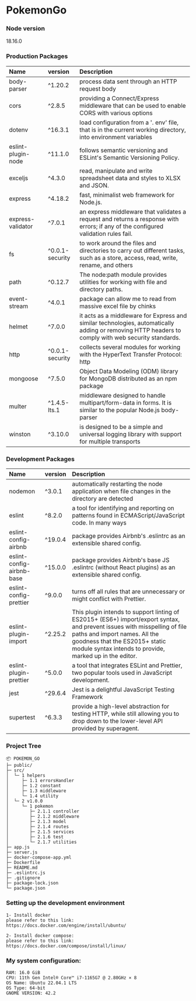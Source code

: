 # PokemonGo

### Node version

18.16.0

### Production Packages

| Name               | version         | Description                                                                                                                                        |
| :----------------- | :-------------- | :------------------------------------------------------------------------------------------------------------------------------------------------- |
| body-parser        | ^1.20.2         | process data sent through an HTTP request body                                                                                                     |
| cors               | ^2.8.5          | providing a Connect/Express middleware that can be used to enable CORS with various options                                                        |
| dotenv             | ^16.3.1         | load configuration from a '. env' file, that is in the current working directory, into environment variables                                       |
| eslint-plugin-node | ^11.1.0         | follows semantic versioning and ESLint's Semantic Versioning Policy.                                                                               |
| exceljs            | ^4.3.0          | read, manipulate and write spreadsheet data and styles to XLSX and JSON.                                                                           |
| express            | ^4.18.2         | fast, minimalist web framework for Node.js.                                                                                                        |
| express-validator  | ^7.0.1          | an express middleware that validates a request and returns a response with errors; if any of the configured validation rules fail.                 |
| fs                 | ^0.0.1-security | to work around the files and directories to carry out different tasks, such as a store, access, read, write, rename, and others                    |
| path               | ^0.12.7         | The node:path module provides utilities for working with file and directory paths.                                                                 |
| event-stream       | ^4.0.1          | package can allow me to read from massive excel file by chinks                                                                                     |
| helmet             | ^7.0.0          | it acts as a middleware for Express and similar technologies, automatically adding or removing HTTP headers to comply with web security standards. |
| http               | ^0.0.1-security | collects several modules for working with the HyperText Transfer Protocol: http                                                                    |
| mongoose           | ^7.5.0          | Object Data Modeling (ODM) library for MongoDB distributed as an npm package                                                                       |
| multer             | ^1.4.5-lts.1    | middleware designed to handle multipart/form-data in forms. It is similar to the popular Node.js body-parser                                       |
| winston            | ^3.10.0         | is designed to be a simple and universal logging library with support for multiple transports                                                      |

### Development Packages

| Name                      | version | Description                                                                                                                                                                                                                                            |
| :------------------------ | :------ | :----------------------------------------------------------------------------------------------------------------------------------------------------------------------------------------------------------------------------------------------------- |
| nodemon                   | ^3.0.1  | automatically restarting the node application when file changes in the directory are detected                                                                                                                                                          |
| eslint                    | ^8.2.0  | a tool for identifying and reporting on patterns found in ECMAScript/JavaScript code. In many ways                                                                                                                                                     |
| eslint-config-airbnb      | ^19.0.4 | package provides Airbnb's .eslintrc as an extensible shared config.                                                                                                                                                                                    |
| eslint-config-airbnb-base | ^15.0.0 | package provides Airbnb's base JS .eslintrc (without React plugins) as an extensible shared config.                                                                                                                                                    |
| eslint-config-prettier    | ^9.0.0  | turns off all rules that are unnecessary or might conflict with Prettier.                                                                                                                                                                              |
| eslint-plugin-import      | ^2.25.2 | This plugin intends to support linting of ES2015+ (ES6+) import/export syntax, and prevent issues with misspelling of file paths and import names. All the goodness that the ES2015+ static module syntax intends to provide, marked up in the editor. |
| eslint-plugin-prettier    | ^5.0.0  | a tool that integrates ESLint and Prettier, two popular tools used in JavaScript development.                                                                                                                                                          |
| jest                      | ^29.6.4 | Jest is a delightful JavaScript Testing Framework                                                                                                                                                                                                      |
| supertest                 | ^6.3.3  | provide a high-level abstraction for testing HTTP, while still allowing you to drop down to the lower-level API provided by superagent.                                                                                                                |

### Project Tree

```
📦 POKEMON_GO
├─ public/
├─ src/
│  └─ 1 helpers
│     ├─ 1.1 errorsHandler
│     ├─ 1.2 constant
│     ├─ 1.3 middleware
│     └─ 1.4 utility
│  └─ 2 v1.0.0
│     └─ 1 pokemon
│        ├─ 2.1.1 controller
│        ├─ 2.1.2 middleware
│        ├─ 2.1.3 model
│        ├─ 2.1.4 routes
│        ├─ 2.1.5 services
│        ├─ 2.1.6 test
│        └─ 2.1.7 utilities
├─ app.js
├─ server.js
├─ docker-compose-app.yml
├─ Dockerfile
├─ README.md
├─ .eslintrc.js
├─ .gitignore
├─ package-lock.json
└─ package.json
```

### Setting up the development environment

```
1- Install docker
please refer to this link:
https://docs.docker.com/engine/install/ubuntu/

2- Install docker compose:
please refer to this link:
https://docs.docker.com/compose/install/linux/
```

### My system configuration:

```
RAM: 16.0 GiB
CPU: 11th Gen Intel® Core™ i7-1165G7 @ 2.80GHz × 8
OS Name: Ubuntu 22.04.1 LTS
OS Type: 64-bit
GNOME VERSION: 42.2
```
